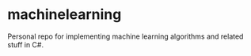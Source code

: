 # machinelearning
Personal repo for implementing machine learning algorithms and related stuff in C#.
